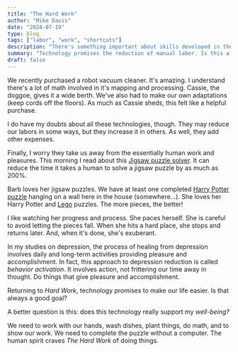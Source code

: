 ```yaml
---
title: "The Hard Work"
author: "Mike Davis"
date: "2024-07-19"
type: blog
tags: ["labor", "work", "shortcuts"]
description: "There's something important about skills developed in the process of manual play and labor. "
summary: "Technology promises the reduction of manual labor. Is this a good..."
draft: false
---
```

We recently purchased a robot vacuum cleaner. It's amazing. I understand there's a lot of math involved in it's mapping and processing. Cassie, the doggoe, gives it a wide berth. We've also had to make our own adaptations (keep cords off the floors). As much as Cassie sheds, this felt like a helpful purchase. 

I do have my doubts about all these technologies, though. They may reduce our labors in some ways, but they increase it in others. As well, they add other expenses. 

Finally, I worry they take us away from the essentially human work and pleasures. This morning I read about this [Jigsaw puzzle solver](https://www.hackster.io/news/give-piece-a-chance-e3b09f45b128). It can reduce the time it takes a human to solve a jigsaw puzzle by as much as 200%.

Barb loves her jigsaw puzzles. We have at least one completed [Harry Potter puzzle](https://en.wikipedia.org/wiki/Harry_Potter) hanging on a wall here in the house (somewhere...). She loves her Harry Potter and [Lego](https://en.wikipedia.org/wiki/Lego) puzzles. The more pieces, the better! 

I like watching her progress and process. She paces herself. She is careful to avoid letting the pieces fall. When she hits a hard place, she stops and returns later. And, when it's done, she's exuberant. 

In my studies on depression, the process of healing from depression involves daily and long-term activities providing pleasure and accomplishment. In fact, this approach to depression reduction is called *behavior activation*. It involves action, not frittering our time away in thought. Do things that give pleasure and accomplishment. 

Returning to *Hard Work*, technology promises to make our life easier. Is that always a good goal? 

A better question is this: does this technology really support my *well-being?*

We need to work with our hands, wash dishes, plant things, do math, and to show our work. We need to complete the puzzle without a computer. The human spirit craves *The Hard Work* of doing things. 